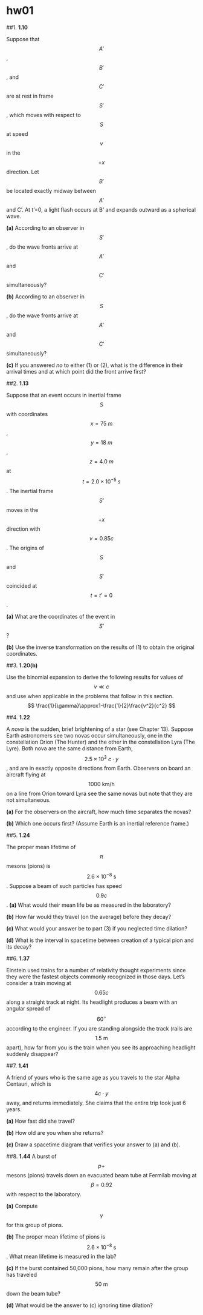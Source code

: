 # **hw01**

##1.
**1.10**

Suppose that $$A'$$, $$B'$$, and $$C'$$ are at rest in frame $$S'$$, which moves with respect to $$S$$ at speed $$v$$ in the $$+x$$ direction.  Let $$B'$$ be located exactly midway between $$A'$$ and C’.  At t’=0, a light flash occurs at B’ and expands outward as a spherical wave.

**(a)** According to an observer in $$S'$$, do the wave fronts arrive at $$A'$$ and $$C'$$ simultaneously?

**(b)** According to an observer in $$S$$, do the wave fronts arrive at $$A'$$ and $$C'$$ simultaneously?

**(c)** If you answered *no* to either (1) or (2), what is the difference in their arrival times and at which point did the front arrive first?


##2.
**1.13**

Suppose that an event occurs in inertial frame $$S$$ with coordinates $$x=75\:m$$, $$y=18\:m$$, $$z=4.0\:m$$ at $$t=2.0\times10^{-5}\:s$$.  The inertial frame $$S’$$ moves in the $$+x$$ direction with $$v=0.85c$$.  The origins of $$S$$ and $$S'$$ coincided at $$t=t'=0$$.

**(a)** What are the coordinates of the event in $$S’$$?

**(b)** Use the inverse transformation on the results of (1) to obtain the original coordinates.


##3. 
**1.20(b)**

Use the binomial expansion to derive the following results for values of $$v\ll{c}$$ and use when applicable in the problems that follow in this section.
$$
    \frac{1}{\gamma}\approx1-\frac{1}{2}\frac{v^2}{c^2}
$$



##4. 
**1.22**

A *nova* is the sudden, brief brightening of a star (see Chapter 13).  Suppose Earth astronomers see two novas occur simultaneously, one in the constellation Orion (The Hunter) and the other in the constellation Lyra (The Lyre).  Both nova are the same distance from Earth, $$2.5 \times10^3\:c\cdot{y}$$, and are in exactly opposite directions from Earth.  Observers on board an aircraft flying at $$1000\:\text{km}/\text{h}$$ on a line from Orion toward Lyra see the same novas but note that they are not simultaneous.

**(a)** For the observers on the aircraft, how much time separates the novas?

**(b)** Which one occurs first? (Assume Earth is an inertial reference frame.)


##5.
**1.24**

The proper mean lifetime of $$\pi$$ mesons (pions) is $$2.6\times10^{-8}\:\text{s}$$.  Suppose a beam of such particles has speed $$0.9c$$.
**(a)** What would their mean life be as measured in the laboratory?

**(b)** How far would they travel (on the average) before they decay?

**(c)** What would your answer be to part (3) if you neglected time dilation?

**(d)** What is the interval in spacetime between creation of a typical pion and its decay?


##6.
**1.37**

Einstein used trains for a number of relativity thought experiments since they were the fastest objects commonly recognized in those days.  Let’s consider a train moving at $$0.65c$$ along a straight track at night.  Its headlight produces a beam with an angular spread of $$60^{\circ}$$ according to the engineer.  If you are standing alongside the track (rails are $$1.5\:\text{m}$$ apart), how far from you is the train when you see its approaching headlight suddenly disappear?


##7.
**1.41**

A friend of yours who is the same age as you travels to the star Alpha Centauri, which is $$4c\cdot{y}$$ away, and returns immediately.  She claims that the entire trip took just 6 years.

**(a)** How fast did she travel?

**(b)** How old are you when she returns?

**(c)** Draw a spacetime diagram that verifies your answer to (a) and (b).


##8.
**1.44**
A burst of $$p+$$ mesons (pions) travels down an evacuated beam tube at Fermilab moving at $$\beta=0.92$$ with respect to the laboratory.

**(a)** Compute $$\gamma$$ for this group of pions.

**(b)** The proper mean lifetime of pions is $$2.6\times10^{-8}\:\text{s}$$.  What mean lifetime is measured in the lab?

**(c)** If the burst contained 50,000 pions, how many remain after the group has traveled $$50\:\text{m}$$ down the beam tube?

**(d)** What would be the answer to (c) ignoring time dilation?

